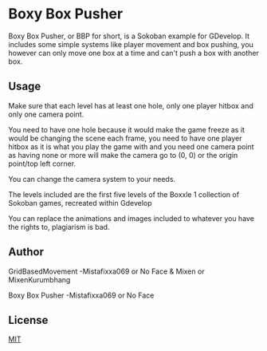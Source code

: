 # Boxy Box Pusher

Boxy Box Pusher, or BBP for short, is a Sokoban example for GDevelop. It includes some simple systems like player movement and box pushing, you however can only move one box at a time and can't push a box with another box.

## Usage

Make sure that each level has at least one hole, only one player hitbox and only one camera point.

You need to have one hole because it would make the game freeze as it would be changing the scene each frame, you need to have one player hitbox as it is what you play the game with and you need one camera point as having none or more will make the camera go to (0, 0) or the origin point/top left corner.

You can change the camera system to your needs.

The levels included are the first five levels of the Boxxle 1 collection of Sokoban games, recreated within Gdevelop

You can replace the animations and images included to whatever you have the rights to, plagiarism is bad.

## Author

GridBasedMovement -Mistafixxa069 or No Face & Mixen or MixenKurumbhang

Boxy Box Pusher -Mistafixxa069 or No Face

## License

[MIT](https://choosealicense.com/licenses/mit/)